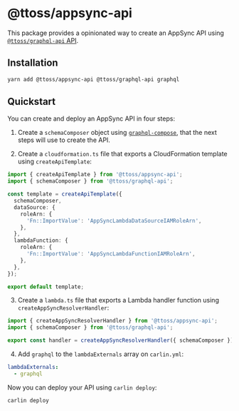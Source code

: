 # @ttoss/appsync-api

This package provides a opinionated way to create an AppSync API using [`@ttoss/graphql-api` API](./graphql-api/).

## Installation

```bash
yarn add @ttoss/appsync-api @ttoss/graphql-api graphql
```

## Quickstart

You can create and deploy an AppSync API in four steps:

1. Create a `schemaComposer` object using [`graphql-compose`](https://graphql-compose.github.io/docs/intro/quick-start.html), that the next steps will use to create the API.

2. Create a `cloudformation.ts` file that exports a CloudFormation template using `createApiTemplate`:

```typescript
import { createApiTemplate } from '@ttoss/appsync-api';
import { schemaComposer } from '@ttoss/graphql-api';

const template = createApiTemplate({
  schemaComposer,
  dataSource: {
    roleArn: {
      'Fn::ImportValue': 'AppSyncLambdaDataSourceIAMRoleArn',
    },
  },
  lambdaFunction: {
    roleArn: {
      'Fn::ImportValue': 'AppSyncLambdaFunctionIAMRoleArn',
    },
  },
});

export default template;
```

3. Create a `lambda.ts` file that exports a Lambda handler function using `createAppSyncResolverHandler`:

```typescript
import { createAppSyncResolverHandler } from '@ttoss/appsync-api';
import { schemaComposer } from '@ttoss/graphql-api';

export const handler = createAppSyncResolverHandler({ schemaComposer });
```

4. Add `graphql` to the `lambdaExternals` array on `carlin.yml`:

```yml
lambdaExternals:
  - graphql
```

Now you can deploy your API using `carlin deploy`:

```bash
carlin deploy
```
